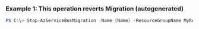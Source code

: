 ### Example 1: This operation reverts Migration (autogenerated)
```powershell
PS C:\> Stop-AzServiceBusMigration -Name {Name} -ResourceGroupName MyResourceGroup
```


